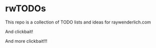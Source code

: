 # rwTODOs

This repo is a collection of TODO lists and ideas for raywenderlich.com

And clickbait!

And more clickbait!!!